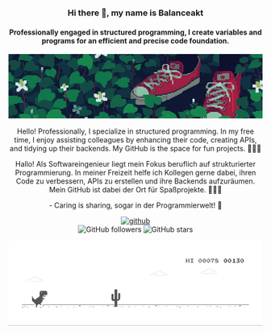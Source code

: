 <div align="center">
  <h3>Hi there 👋, my name is Balanceakt</h3>
  <h4>Professionally engaged in structured programming, I create variables and programs for an efficient and precise code foundation.</h4>

  ![Programming Animation](https://github.com/Balanceakt/Balanceakt/blob/main/gitprofile.gif)

  <p>Hello! Professionally, I specialize in structured programming. In my free time, I enjoy assisting colleagues by enhancing their code, creating APIs, and tidying up their backends. My GitHub is the space for fun projects. 👩‍💻✨</p>

  <p>Hallo! Als Softwareingenieur liegt mein Fokus beruflich auf strukturierter Programmierung. In meiner Freizeit helfe ich Kollegen gerne dabei, ihren Code zu verbessern, APIs zu erstellen und ihre Backends aufzuräumen. Mein GitHub ist dabei der Ort für Spaßprojekte. 👩‍💻✨</p>

  <p>- Caring is sharing, sogar in der Programmierwelt! 🚀 </p>

  [<img src='https://cdn.jsdelivr.net/npm/simple-icons@3.0.1/icons/github.svg' alt='github' height='40'>](https://github.com/Balanceakt)  
  ![GitHub followers](https://img.shields.io/github/followers/Balanceakt?label=Followers&style=social)
  ![GitHub stars](https://img.shields.io/github/stars/Balanceakt?label=Stars&style=social)

  ![](https://github.com/Balanceakt/Balanceakt/blob/main/gitdinoprofile.gif)
</div>
